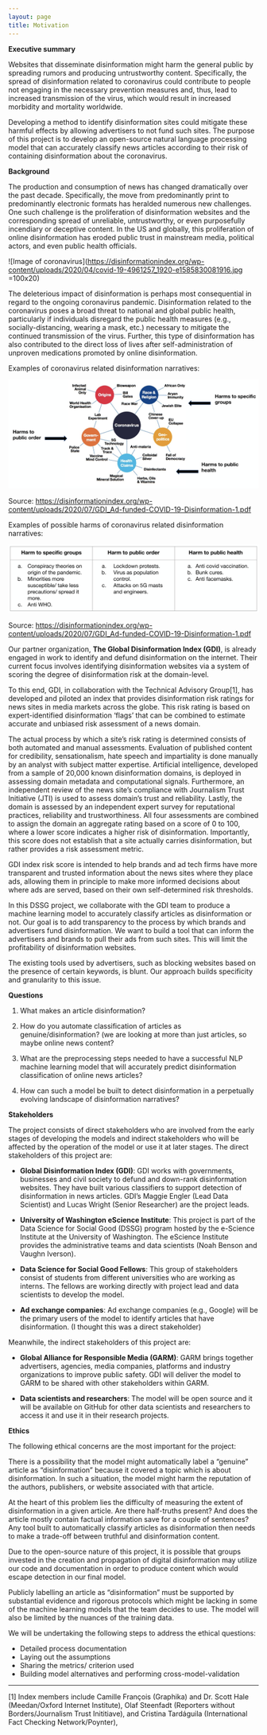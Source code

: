 ```yaml
---
layout: page
title: Motivation
---
```


**Executive summary**

Websites that disseminate disinformation might harm the general public by spreading rumors and producing untrustworthy content. Specifically, the spread of disinformation related to coronavirus could contribute to people not engaging in the necessary prevention measures and, thus, lead to increased transmission of the virus, which would result in increased morbidity and mortality worldwide.

Developing a method to identify disinformation sites could mitigate these harmful effects by allowing advertisers to not fund such sites. The purpose of this project is to develop an open-source natural language processing model that can accurately classify news articles according to their risk of containing disinformation about the coronavirus.


**Background**

The production and consumption of news has changed dramatically over the past decade. Specifically, the move from predominantly print to predominantly electronic formats has heralded numerous new challenges. One such challenge is the proliferation of disinformation websites and the corresponding spread of unreliable, untrustworthy, or even purposefully incendiary or deceptive content. In the US and globally, this proliferation of online disinformation has eroded public trust in mainstream media, political actors, and even public health officials. 

![Image of coronavirus](https://disinformationindex.org/wp-content/uploads/2020/04/covid-19-4961257_1920-e1585830081916.jpg =100x20)
 
The deleterious impact of disinformation is perhaps most consequential in regard to the ongoing coronavirus pandemic. Disinformation related to the coronavirus poses a broad threat to national and global public health, particularly if individuals  disregard the public health measures (e.g., socially-distancing, wearing a mask, etc.) necessary to mitigate the continued transmission of the virus. Further, this type of disinformation has also contributed to the direct loss of lives after self-administration of unproven medications promoted by online disinformation. 

Examples of coronavirus related disinformation narratives:

![Image of disinformation narratives](https://github.com/uwescience/DSSG2020-Disinformation/blob/master/assets/img/coronavirus_map.png)

Source: https://disinformationindex.org/wp-content/uploads/2020/07/GDI_Ad-funded-COVID-19-Disinformation-1.pdf

Examples of possible harms of coronavirus related disinformation narratives:

![Image of possible harms](https://github.com/uwescience/DSSG2020-Disinformation/blob/master/assets/img/coronavirus_table.png)

Source: https://disinformationindex.org/wp-content/uploads/2020/07/GDI_Ad-funded-COVID-19-Disinformation-1.pdf

Our partner organization, **The Global Disinformation Index (GDI)**, is already engaged in work to identify and defund disinformation on the internet. Their current focus involves identifying disinformation websites via a system of scoring the degree of disinformation risk at the domain-level.

To this end, GDI, in collaboration with the Technical Advisory Group[1], has developed and piloted an index that provides disinformation risk ratings for news sites in media markets across the globe. This risk rating is based on expert-identified disinformation ‘flags’ that can be combined to estimate accurate and unbiased risk assessment of a news domain. 

The actual process by which a site’s risk rating is determined consists of both automated and manual assessments. Evaluation of published content for credibility, sensationalism, hate speech and impartiality is done manually by an analyst with subject matter expertise. Artificial intelligence, developed from a sample of 20,000 known disinformation domains, is deployed in assessing domain metadata and computational signals. Furthermore, an independent review of the news site’s compliance with Journalism Trust Initiative (JTI) is used to assess domain’s trust and reliability. Lastly, the domain is assessed by an independent expert survey for reputational practices, reliability and trustworthiness. All four assessments are combined to assign the domain an aggregate rating based on a score of 0 to 100, where a lower score indicates a higher risk of disinformation. Importantly, this score does not establish that a site actually carries disinformation, but rather provides a risk assessment metric.
 
GDI index risk score is intended to help brands and ad tech firms have more transparent and trusted information about the news sites where they place ads, allowing them in principle to make more informed decisions about where ads are served, based on their own self-determined risk thresholds.

In this DSSG project, we collaborate with the GDI team to produce a machine learning model to accurately classify articles as disinformation or not. Our goal is to add transparency to the process by which brands and advertisers fund disinformation. We want to build a tool that can inform the advertisers and brands to pull their ads from such sites. This will limit the profitability of disinformation websites.

The existing tools used by advertisers, such as blocking websites based on the presence of certain keywords, is blunt. Our approach builds specificity and granularity to this issue.

 
**Questions**

1. What makes an article disinformation?

2. How do you automate classification of articles as genuine/disinformation? (we are looking at more than just articles, so maybe online news content? 

3. What are the preprocessing steps needed to have a successful NLP machine learning model that will accurately predict disinformation classification of online news articles?

4. How can such a model be built to detect disinformation in a perpetually evolving landscape of disinformation narratives? 


**Stakeholders**

The project consists of direct stakeholders who are involved from the early stages of developing the models and indirect stakeholders who will be affected by the operation of the model or use it at later stages. The direct stakeholders of this project are:
 
* **Global Disinformation Index (GDI)**: GDI works with governments, businesses and civil society to defund and down-rank disinformation websites. They have built various classifiers to support detection of disinformation in news articles. GDI’s Maggie Engler (Lead Data Scientist) and Lucas Wright (Senior Researcher) are the project leads.
 
* **University of Washington eScience Institute**: This project is part of the Data Science for Social Good (DSSG) program hosted by the e-Science Institute at the University of Washington. The eScience Institute provides the administrative teams and data scientists (Noah Benson and Vaughn Iverson).
 
* **Data Science for Social Good Fellows**: This group of stakeholders consist of students from different universities who are working as interns. The fellows are working directly with project lead and data scientists to develop the model.

* **Ad exchange companies**: Ad exchange companies (e.g., Google) will be the primary users of the model to identify articles that have disinformation. (I thought this was a direct stakeholder)

Meanwhile, the indirect stakeholders of this project are:
 
* **Global Alliance for Responsible Media (GARM)**: GARM brings together advertisers, agencies, media companies, platforms and industry organizations to improve public safety. GDI will deliver the model to GARM to be shared with other stakeholders within GARM.
 
* **Data scientists and researchers**: The model will be open source and it will be available on GitHub for other data scientists and researchers to access it and use it in their research projects.


**Ethics**

The following ethical concerns are the most important for the project:

There is a possibility that the model might automatically label a “genuine” article as “disinformation” because it covered a topic which is about disinformation. In such a situation, the model might harm the reputation of the authors, publishers, or website associated with that article.

At the heart of this problem lies the difficulty of measuring the extent of disinformation in a given article. Are there half-truths present? And does the article mostly contain factual information save for a couple of sentences? Any tool built to automatically classify articles as disinformation then needs to make a trade-off between truthful and disinformation content. 
 
Due to the open-source nature of this project, it is possible that groups invested in the creation and propagation of digital disinformation may utilize our code and documentation in order to produce content which would escape detection in our final model.

Publicly labelling an article as “disinformation” must be supported by substantial evidence and rigorous protocols which might be lacking in some of the machine learning models that the team decides to use. The model will also be limited by the nuances of the training data.

We will be undertaking the following steps to address the ethical questions:

* Detailed process documentation
* Laying out the assumptions
* Sharing the metrics/ criterion used
* Building model alternatives and performing cross-model-validation


---

[1] Index members include  Camille François (Graphika) and Dr. Scott Hale (Meedan/Oxford Internet Institute), Olaf Steenfadt (Reporters without Borders/Journalism Trust Inititiave), and Cristina Tardáguila (International Fact Checking Network/Poynter),
